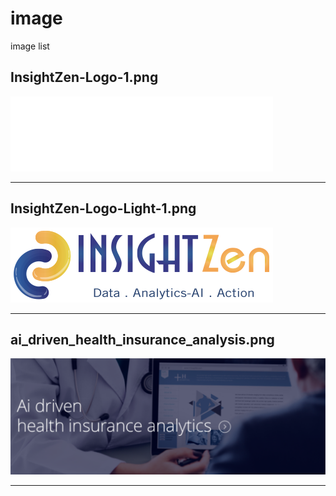 # image

image list


## InsightZen-Logo-1.png

![InsightZen-Logo-1.png](https://raw.githubusercontent.com/Insightzen/image/master/InsightZen-Logo-1.png)

----

## InsightZen-Logo-Light-1.png

![InsightZen-Logo-Light-1.png](https://raw.githubusercontent.com/Insightzen/image/master/InsightZen-Logo-Light-1.png)

----

## ai_driven_health_insurance_analysis.png

![](https://raw.githubusercontent.com/Insightzen/image/master/ai_driven_health_insurance_analysis.png)

 --------
 
 
 
 
